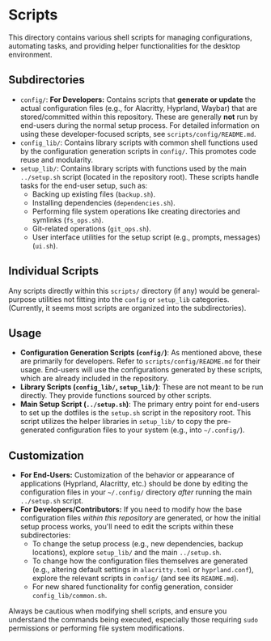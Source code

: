 # Scripts

This directory contains various shell scripts for managing configurations, automating tasks, and providing helper functionalities for the desktop environment.

## Subdirectories

*   `config/`: **For Developers:** Contains scripts that **generate or update** the actual configuration files (e.g., for Alacritty, Hyprland, Waybar) that are stored/committed within this repository. These are generally **not** run by end-users during the normal setup process. For detailed information on using these developer-focused scripts, see `scripts/config/README.md`.
*   `config_lib/`: Contains library scripts with common shell functions used by the configuration generation scripts in `config/`. This promotes code reuse and modularity.
*   `setup_lib/`: Contains library scripts with functions used by the main `../setup.sh` script (located in the repository root). These scripts handle tasks for the end-user setup, such as:
    *   Backing up existing files (`backup.sh`).
    *   Installing dependencies (`dependencies.sh`).
    *   Performing file system operations like creating directories and symlinks (`fs_ops.sh`).
    *   Git-related operations (`git_ops.sh`).
    *   User interface utilities for the setup script (e.g., prompts, messages) (`ui.sh`).

## Individual Scripts

Any scripts directly within this `scripts/` directory (if any) would be general-purpose utilities not fitting into the `config` or `setup_lib` categories. (Currently, it seems most scripts are organized into the subdirectories).

## Usage

*   **Configuration Generation Scripts (`config/`)**: As mentioned above, these are primarily for developers. Refer to `scripts/config/README.md` for their usage. End-users will use the configurations generated by these scripts, which are already included in the repository.
*   **Library Scripts (`config_lib/`, `setup_lib/`)**: These are not meant to be run directly. They provide functions sourced by other scripts.
*   **Main Setup Script (`../setup.sh`)**: The primary entry point for end-users to set up the dotfiles is the `setup.sh` script in the repository root. This script utilizes the helper libraries in `setup_lib/` to copy the pre-generated configuration files to your system (e.g., into `~/.config/`).

## Customization

*   **For End-Users:** Customization of the behavior or appearance of applications (Hyprland, Alacritty, etc.) should be done by editing the configuration files in your `~/.config/` directory *after* running the main `../setup.sh` script.
*   **For Developers/Contributors:** If you need to modify how the base configuration files *within this repository* are generated, or how the initial setup process works, you'll need to edit the scripts within these subdirectories:
    *   To change the setup process (e.g., new dependencies, backup locations), explore `setup_lib/` and the main `../setup.sh`.
    *   To change how the configuration files themselves are generated (e.g., altering default settings in `alacritty.toml` or `hyprland.conf`), explore the relevant scripts in `config/` (and see its `README.md`).
    *   For new shared functionality for config generation, consider `config_lib/common.sh`.

Always be cautious when modifying shell scripts, and ensure you understand the commands being executed, especially those requiring `sudo` permissions or performing file system modifications.
